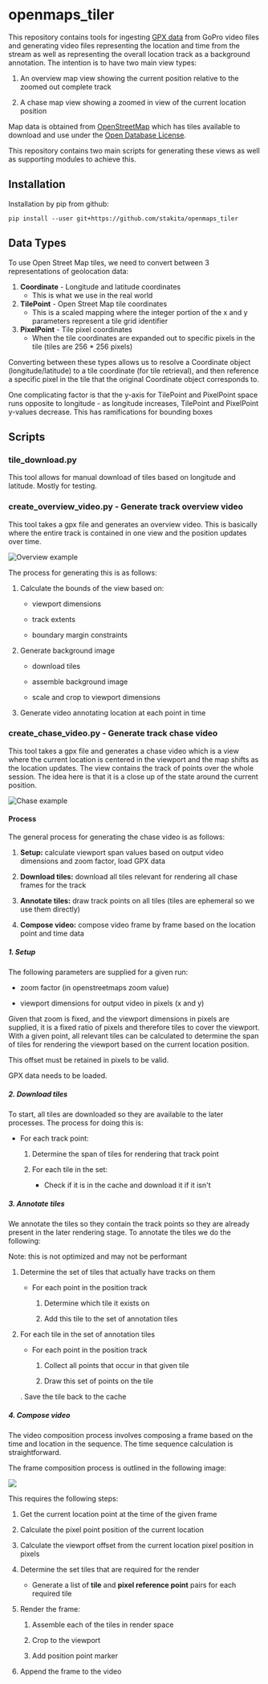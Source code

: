 # openmaps_tiler

This repository contains tools for ingesting [GPX data](https://en.wikipedia.org/wiki/GPS_Exchange_Format) from GoPro video files and generating video files representing the location and time from the stream as well as representing the overall location track as a background annotation. The intention is to have two main view types:

1. An overview map view showing the current position relative to the zoomed out complete track

2. A chase map view showing a zoomed in view of the current location position

Map data is obtained from [OpenStreetMap](https://en.wikipedia.org/wiki/OpenStreetMap) which has tiles available to download and use under the [Open Database License](https://en.wikipedia.org/wiki/Open_Database_License).

This repository contains two main scripts for generating these views as well as supporting modules to achieve this.

## Installation

Installation by pip from github:

```
pip install --user git+https://github.com/stakita/openmaps_tiler
```

## Data Types

To use Open Street Map tiles, we need to convert between 3 representations of geolocation data:

1. **Coordinate** - Longitude and latitude coordinates
   * This is what we use in the real world
2. **TilePoint** - Open Street Map tile coordinates
   * This is a scaled mapping where the integer portion of the x and y parameters represent a tile grid identifier
3. **PixelPoint** - Tile pixel coordinates
   * When the tile coordinates are expanded out to specific pixels in the tile (tiles are 256 * 256 pixels)

Converting between these types allows us to resolve a Coordinate object (longitude/latitude) to a tile coordinate (for tile retrieval), and then reference a specific  pixel in the tile that the original Coordinate object corresponds to.

One complicating factor is that the y-axis for TilePoint and PixelPoint space runs opposite to longitude - as longitude increases, TilePoint and PixelPoint y-values decrease. This has ramifications for bounding boxes

## Scripts

### tile_download.py

This tool allows for manual download of tiles based on longitude and latitude. Mostly for testing.

### create_overview_video.py - Generate track overview video

This tool takes a gpx file and generates an overview video. This is basically where the entire track is contained in one view and the position updates over time.

![Overview example](./doc/overview_example.png)

The process for generating this is as follows:

1. Calculate the bounds of the view based on:
   
   * viewport dimensions
   
   * track extents
   
   * boundary margin constraints

2. Generate background image
   
   * download tiles
   
   * assemble background image
   
   * scale and crop to viewport dimensions

3. Generate video annotating location at each point in time

### create_chase_video.py - Generate track chase video

This tool takes a gpx file and generates a chase video which is a view where the current location is centered in the viewport and the map shifts as the location updates. The view contains the track of points over the whole session. The idea here is that it is a close up of the state around the current position.

![Chase example](./doc/chase_example.png)

#### Process

The general process for generating the chase video is as follows:

1. **Setup:** calculate viewport span values based on output video dimensions and zoom factor, load GPX data

2. **Download tiles:** download all tiles relevant for rendering all chase frames for the track

3. **Annotate tiles:** draw track points on all tiles (tiles are ephemeral so we use them directly)

4. **Compose video:** compose video frame by frame based on the location point and time data

##### 1. Setup

The following parameters are supplied for a given run:

* zoom factor (in openstreetmaps zoom value)

* viewport dimensions for output video in pixels (x and y)

Given that zoom is fixed, and the viewport dimensions in pixels are supplied, it is a fixed ratio of pixels and therefore tiles to cover the viewport. With a given point, all relevant tiles can be calculated to determine the span of tiles for rendering the viewport based on the current location position.

This offset must be retained in pixels to be valid.

GPX data needs to be loaded.

##### 2. Download tiles

To start, all tiles are downloaded so they are available to the later processes. The process for doing this is:

* For each track point:
  
  1. Determine the span of tiles for rendering that track point
  
  2. For each tile in the set:
     
     * Check if it is in the cache and download it if it isn't

##### 3. Annotate tiles

We annotate the tiles so they contain the track points so they are already present in the later rendering stage. To annotate the tiles we do the following:

Note: this is not optimized and may not be performant

1. Determine the set of tiles that actually have tracks on them
   
   * For each point in the position track
     
     1. Determine which tile it exists on
     
     2. Add this tile to the set of annotation tiles

2. For each tile in the set of annotation tiles
   
   * For each point in the position track
     
     1. Collect all points that occur in that given tile
     
     2. Draw this set of points on the tile
   
   . Save the tile back to the cache

##### 4. Compose video

The video composition process involves composing a frame based on the time and location in the sequence. The time sequence calculation is straightforward.

The frame composition process is outlined in the following image:

![](./doc/frame_compsition.png)

This requires the following steps:

1. Get the current location point at the time of the given frame

2. Calculate the pixel point position of the current location

3. Calculate the viewport offset from the current location pixel position in pixels

4. Determine the set tiles that are required for the render
   
   * Generate a list of **tile** and **pixel reference point** pairs for each required tile

5. Render the frame:
   
   1. Assemble each of the tiles in render space
   
   2. Crop to the viewport
   
   3. Add position point marker

6. Append the frame to the video